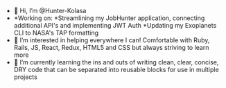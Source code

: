 

- 👋 Hi, I’m @Hunter-Kolasa
- *Working on: 
   *Streamlining my JobHunter application, connecting additional API's and implementing JWT Auth 
   *Updating my Exoplanets CLI to NASA's TAP formatting
- 👀  I’m interested in helping everywhere I can! Comfortable with Ruby, Rails, JS, React, Redux, HTML5 and CSS but always striving to learn more
- 🌱   I’m currently learning the ins and outs of writing clean, clear, concise, DRY code that can be separated into reusable blocks for use in multiple projects



